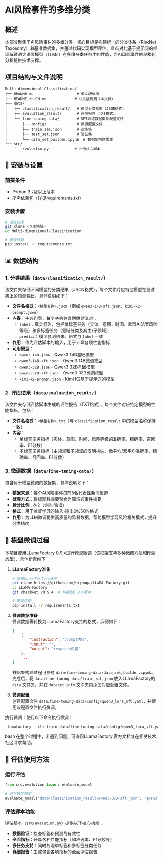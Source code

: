 # AI风险事件的多维分类


## 概述  
本部分聚焦于AI风险事件的多维分类，核心目标是构建统一的分类体系（RiskNet Taxonomy）和基准数据集，并通过代码实现模型评估。重点对比基于提示词的推理与微调大语言模型（LLMs）在多维分类任务中的性能，为AI风险事件的结构化分析提供技术支撑。


## 项目结构与文件说明  
```
Multi-dimensional-Classification/
├── README.md                    # 英文版说明
├── README_zh-CN.md             # 中文版说明（本文档）
├── data/
│   ├── classification_result/   # 模型分类结果（JSON格式）
│   ├── evaluation_result/       # 评估报告（TXT格式）
│   └── fine-tuning-data/        # SFT训练数据集及配置文件
│       ├── config/              # 微调配置文件
│       ├── train_set.json       # 训练集
│       ├── test_set.json        # 验证集
│       └── data_set_builder.ipynb  # 数据集构建脚本
└── src/
    └── evalution.py            # 评估核心脚本
```


## 🔧 安装与设置  

### 前提条件  
- Python 3.7及以上版本  
- 所需依赖包（详见requirements.txt）  


### 安装步骤  
```bash
# 克隆仓库
git clone <仓库地址>
cd Multi-dimensional-Classification

# 安装依赖
pip install -r requirements.txt
```


## 📊 数据结构  

### 1. 分类结果（`data/classification_result/`）  
该文件夹存储不同模型的分类结果（JSON格式），每个文件对应特定模型在测试集上的预测输出，具体说明如下：  

- **文件名格式**：`<模型名称>.json`（例如 `qwen3-14B-sft.json`、`kimi-k2-prompt.json`）  
- **内容**：字典列表，每个字典包含两组键值对：  
  - `label`：真实标注，包括单标签任务（实体、意图、时间、欧盟AI法案风险等级）和多标签任务（领域分类及其主/子领域）  
  - `predict`：模型预测结果，格式与 `label` 一致  
- **作用**：作为评估脚本的输入，用于计算各项性能指标  
- **可用模型**：  
  - `qwen3-14B.json` - Qwen3 14B基础模型  
  - `qwen3-14B-sft.json` - Qwen3 14B微调模型  
  - `qwen3-32B.json` - Qwen3 32B基础模型  
  - `qwen3-32B-sft.json` - Qwen3 32B微调模型  
  - `kimi-k2-prompt.json` - Kimi K2基于提示词的模型  


### 2. 评估结果（`data/evaluation_result/`）  
该文件夹存储评估脚本生成的评估报告（TXT格式），每个文件对应特定模型的性能指标，包括：  

- **文件名格式**：`<模型名称>.txt`（与 `classification_result` 中的模型名称保持一致）  
- **内容**：  
  - 单标签任务指标（实体、意图、时间、风险等级的准确率、精确率、召回率、F1分数）  
  - 多标签任务指标（主领域和子领域的汉明损失、微平均/宏平均准确率、精确率、召回率、F1分数）  


### 3. 微调数据（`data/fine-tuning-data/`）  
包含用于模型微调的数据集，具体说明如下：  

- **数据来源**：每个AI风险事件的前5名代表性新闻报道  
- **处理方式**：将标题和摘要聚合为简洁的事件摘要  
- **拆分比例**：8:2（训练:验证）  
- **格式**：用于监督学习的输入-输出对JSON格式  
- **作用**：为LLM微调提供高质量的监督数据，帮助模型学习风险相关模式，提升分类精度  


## 🔧 模型微调过程  
本项目使用LLamaFactory 0.9.4进行模型微调（该框架支持多种微调方法和模型类型），具体步骤如下：  

1. **LLamaFactory准备**  
   ```bash
   # 克隆LLamaFactory仓库
   git clone https://github.com/hiyouga/LLaMA-Factory.git
   cd LLaMA-Factory
   git checkout v0.9.4  # 切换到0.9.4版本

   # 安装依赖
   pip install -r requirements.txt
   ```  

2. **微调数据准备**  
   微调数据需转换为LLamaFactory支持的格式，示例如下：  
   ```json
   [
       {
           "instruction": "prompt内容",
           "input": "",
           "output": "response内容"
       },
       ...
   ]
   ```  
   数据集构建过程可参考 `data/fine-tuning-data/data_set_builder.ipynb`。  
   完成后，将 `data/fine-tuning-data/train_set.json` 放入LLamaFactory的 `data` 文件夹，并在 `dataset-info` 文件夹内添加对应配置文件。  

3. **微调配置**  
   创建配置文件 `data/fine-tuning-data/config/qwen3_lora_sft.yaml`，并使用该配置文件执行微调。  

执行微调：使用以下命令执行微调：
   ```bash
    lamafactory - cli train data/fine-tuning-data/config/qwen3_lora_sft.yaml
   ``` 
bash
在整个过程中，若遇到问题，可查阅LLamaFactory 官方文档或在相关技术社区寻求帮助。

## 🚀 评估使用方法  

### 运行评估  
```python
from src.evalution import evaluate_model

# 评估特定模型
evaluate_model("data/classification_result/qwen3-32B-sft.json", "qwen3-32B-sft")
```  


### 评估脚本功能  
评估脚本（`src/evalution.py`）提供以下核心功能：  

- **数据验证**：检查标签和预测的有效性  
- **全面指标**：计算各种性能指标（如准确率、F1分数等）  
- **多任务支持**：同时处理单标签和多标签分类任务  
- **详细报告**：生成包含各项指标的全面评估报告